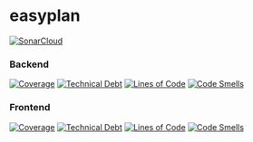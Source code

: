 # easyplan
[![SonarCloud](https://sonarcloud.io/images/project_badges/sonarcloud-white.svg)](https://sonarcloud.io/summary/new_code?id=alexanderleonidasguenzel_easyplan-backend)
<br>
### Backend 
[![Coverage](https://sonarcloud.io/api/project_badges/measure?project=alexanderleonidasguenzel_easyplan-backend&metric=coverage)](https://sonarcloud.io/summary/new_code?id=alexanderleonidasguenzel_easyplan-backend)
[![Technical Debt](https://sonarcloud.io/api/project_badges/measure?project=alexanderleonidasguenzel_easyplan-backend&metric=sqale_index)](https://sonarcloud.io/summary/new_code?id=alexanderleonidasguenzel_easyplan-backend)
[![Lines of Code](https://sonarcloud.io/api/project_badges/measure?project=alexanderleonidasguenzel_easyplan-backend&metric=ncloc)](https://sonarcloud.io/summary/new_code?id=alexanderleonidasguenzel_easyplan-backend)
[![Code Smells](https://sonarcloud.io/api/project_badges/measure?project=alexanderleonidasguenzel_easyplan-backend&metric=code_smells)](https://sonarcloud.io/summary/new_code?id=alexanderleonidasguenzel_easyplan-backend)
<br>
### Frontend
[![Coverage](https://sonarcloud.io/api/project_badges/measure?project=alexanderleonidasguenzel_easyplan-frontend&metric=coverage)](https://sonarcloud.io/summary/new_code?id=alexanderleonidasguenzel_easyplan-frontend)
[![Technical Debt](https://sonarcloud.io/api/project_badges/measure?project=alexanderleonidasguenzel_easyplan-frontend&metric=sqale_index)](https://sonarcloud.io/summary/new_code?id=alexanderleonidasguenzel_easyplan-frontend)
[![Lines of Code](https://sonarcloud.io/api/project_badges/measure?project=alexanderleonidasguenzel_easyplan-frontend&metric=ncloc)](https://sonarcloud.io/summary/new_code?id=alexanderleonidasguenzel_easyplan-frontend)
[![Code Smells](https://sonarcloud.io/api/project_badges/measure?project=alexanderleonidasguenzel_easyplan-frontend&metric=code_smells)](https://sonarcloud.io/summary/new_code?id=alexanderleonidasguenzel_easyplan-frontend)


